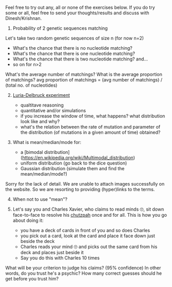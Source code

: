 Feel free to try out any, all or none of the exercises below. If you do try some or all, feel free to send your thoughts/results and discuss with Dinesh/Krishnan.

1. Probability of 2 genetic sequences matching

  Let's take two random genetic sequences of size n (for now n=2)
  - What's the chance that there is no nucleotide matching?
  - What's the chance that there is one nucleotide matching?
  - What's the chance that there is two nucleotide matching? and...
  - so on for n>2
 
   What's the average number of matchings? What is the average proportion of matchings?
avg proportion of matchings = (avg number of matchings) / (total no. of nucleotides)

2. [Luria-Delbruck experiment](http://linkinghub.elsevier.com/retrieve/pii/S0025556499000450)
    - qualtitave reasoning
    - quantitative and/or simulations
    - if you increase the window of time, what happens? what distribution look like and why?
    - what's the relation between the rate of mutation and parameter of the distribution (of mutations in a given amount of time) obtained?

3. What is mean/median/mode for: 
    - a [bimodal distribution] (https://en.wikipedia.org/wiki/Multimodal_distribution)
    - uniform distribution (go back to the dice question)
    - Gaussian distribution (simulate them and find the mean/median/mode?)

Sorry for the lack of detail. We are unable to attach images successfully on the website. So we are resorting to providing (hyper)links to the terms.

4. When not to use "mean"? 

1. Let's say you and Charles Xavier, who claims to read minds :roll_eyes:, sit down face-to-face to resolve his [chutzpah](https://en.wikipedia.org/wiki/Chutzpah) once and for all. This is how you go about doing it:
    - you have a deck of cards in front of you and so does Charles
    - you pick out a card, look at the card and place it face down just beside the deck
    - Charles reads your mind :roll_eyes: and picks out the same card from his deck and places just beside it
    - Say you do this with Charles 10 times

  What will be your criterion to judge his claims? (95% confidence) In other words, do you trust he's a psychic? How many correct guesses should he get before you trust him?


